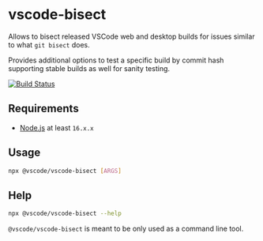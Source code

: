 # vscode-bisect
Allows to bisect released VSCode web and desktop builds for issues similar to what `git bisect` does.

Provides additional options to test a specific build by commit hash supporting stable builds as well for sanity testing.

[![Build Status](https://dev.azure.com/monacotools/Monaco/_apis/build/status%2Fnpm%2Fvscode%2Fvscode-bisect?repoName=microsoft%2Fvscode-bisect&branchName=main)](https://dev.azure.com/monacotools/Monaco/_build/latest?definitionId=505&repoName=microsoft%2Fvscode-bisect&branchName=main)

## Requirements

- [Node.js](https://nodejs.org/en/) at least `16.x.x`

## Usage

```sh
npx @vscode/vscode-bisect [ARGS]
```

## Help

```sh
npx @vscode/vscode-bisect --help
```

`@vscode/vscode-bisect` is meant to be only used as a command line tool.
